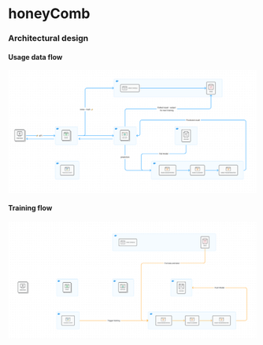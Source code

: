 # honeyComb

### Architectural design
#### Usage data flow
![](./architectural_design_use_flow.png)

#### Training flow
![](./architectural_design_training_flow.png)
